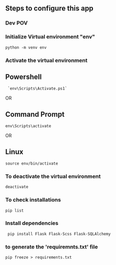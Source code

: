 ## Steps to configure this app

### Dev POV

### Initialize Virtual environment "env"
```
python -m venv env
```

### Activate the virtual environment
## Powershell
```
 `env\Scripts\Activate.ps1`
```
OR

## Command Prompt
```
env\Scripts\activate
```

OR

## Linux
```
source env/bin/activate
```

### To deactivate the virtual environment 

```
deactivate
```

### To check installations 
```
pip list
```

### Install dependencies
```
 pip install Flask Flask-Scss Flask-SQLAlchemy
```

### to generate the 'requiremnts.txt' file
```
pip freeze > requirements.txt
```